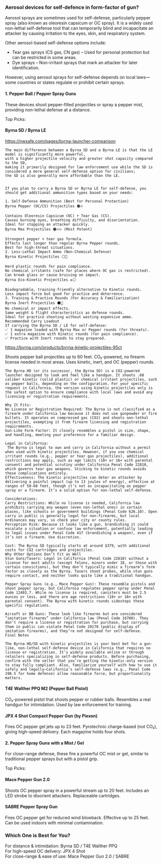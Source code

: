 ###  Aerosol  devices     for self-defence in form-factor of gun?

Aerosol sprays are sometimes used for self-defense, 
particularly pepper spray (also known as oleoresin capsicum or OC spray).
It is a widely used non-lethal self-defense tool that can temporarily blind and incapacitate an attacker 
by causing irritation to the eyes, skin, and respiratory system.

Other aerosol-based self-defense options include:

-  Tear gas sprays (CS gas, CN gas) – Used for personal protection but can be restricted in some areas.  
-  Dye sprays – Non-irritant sprays that mark an attacker for later identification.
  
However, using aerosol sprays for self-defense depends on local laws—some countries or states regulate or prohibit certain sprays.
 

#### 1. Pepper Ball / Pepper Spray Guns
These devices shoot pepper-filled projectiles or spray a pepper mist, providing non-lethal defense at a distance.

Top Picks:
#### Byrna SD / Byrna LE

https://nwsafe.com/pages/byrna-launcher-comparison
```
The main difference between a Byrna SD and a Byrna LE is that the LE model is significantly more powerful,
with a higher projectile velocity and greater shot capacity compared to the SD,
making it primarily designed for law enforcement use while the SD is considered a more general self-defense option for civilians;
the SD is also generally more affordable than the LE.

 
If you plan to carry a Byrna SD or Byrna LE for self-defense, you should get additional ammunition types based on your needs:

1. Self-Defense Ammunition (Best for Personal Protection)
Byrna Pepper (OC/CS) Projectiles 🟠🔥

Contains Oleoresin Capsicum (OC) + Tear Gas (CS).
Causes burning eyes, breathing difficulty, and disorientation.
Ideal for stopping an attacker quickly.
Byrna Max Projectiles 🟠🔥🔥 (Most Potent)

Strongest pepper + tear gas formula.
Effects last longer than regular Byrna Pepper rounds.
Best for high-threat situations.
2. Less-Lethal Impact Ammo (Non-Chemical Defense)
Byrna Kinetic Projectiles ⚪️🥊

Hard plastic rounds for pain compliance.
No chemical irritants (safe for places where OC gas is restricted).
Can break glass or cause bruising on impact.
Byrna Eco-Kinetic Projectiles ♻️⚪️

Biodegradable, training-friendly alternative to Kinetic rounds.
Less impact force but good for practice and deterrence.
3. Training & Practice Rounds (For Accuracy & Familiarization)
Byrna Inert Projectiles ⚫️🔵
No chemical or impact effects.
Same weight & flight characteristics as defense rounds.
Ideal for practice shooting without wasting expensive ammo.
Recommended Carry Loadout
If carrying the Byrna SD / LE for self-defense:
✅ 1 magazine loaded with Byrna Max or Pepper rounds (for threats).
✅ 1 extra magazine with Kinetic rounds (for pain compliance).
✅ Practice with Inert rounds to stay prepared.
```


https://byrna.com/products/byrna-kinetic-projectiles-95ct

Shoots pepper ball projectiles up to 60 feet.
CO₂-powered, no firearm license needed in most areas.
Uses kinetic, inert, and OC (pepper) rounds.
```
The Byrna HD (or its successor, the Byrna SD) is a CO2-powered launcher designed to look and feel like a handgun. It shoots .68 caliber kinetic (solid plastic) or chemical irritant projectiles, such as pepper balls, depending on the configuration. For your specific request in California, the version using kinetic projectiles only is the safest option to ensure compliance with local laws and avoid any licensing or registration requirements.

Why It Fits:
No License or Registration Required: The Byrna is not classified as a firearm under California law because it does not use gunpowder or fire bullets. It operates on compressed gas (CO2) and shoots non-lethal projectiles, exempting it from firearm licensing and registration requirements.
Gun-Like Form Factor: It closely resembles a pistol in size, shape, and handling, meeting your preference for a familiar design.

Legal in California:
 The Byrna is legal to own and carry in California without a permit when used with kinetic projectiles. However, if you use chemical irritant rounds (e.g., pepper or tear gas projectiles), additional restrictions may apply, such as age limits (18+ or 16+ with parental consent) and potential scrutiny under California Penal Code 22810, which governs tear gas weapons. Sticking to kinetic rounds avoids these complications entirely.
Effectiveness: The kinetic projectiles can deter an attacker by delivering a painful impact (up to 13 joules of energy), effective at ranges of 50-60 feet, though it’s not as incapacitating as pepper spray or a firearm. It’s a solid option for non-lethal self-defense.

Considerations:
Carry Restrictions: While no license is needed, California law prohibits carrying any weapon (even non-lethal ones) in certain places, like schools or government buildings (Penal Code 626.10). Open carry in public is generally legal for non-firearms, but local ordinances may vary, so check your city or county rules.
Perception Risk: Because it looks like a gun, brandishing it could escalate a situation or confuse law enforcement, potentially leading to legal issues under Penal Code 417 (brandishing a weapon), even if it’s not a firearm. Use discretion.

Cost: The Byrna SD typically starts at around $379, with additional costs for CO2 cartridges and projectiles.
Why Other Options Don’t Fit as Well
Stun Guns/Tasers: Legal in California (Penal Code 22610) without a license for most adults (except felons, minors under 18, or those with certain convictions), but they don’t typically mimic a firearm’s form factor as closely as the Byrna. Tasers shoot probes, while stun guns require contact, and neither looks quite like a traditional handgun.

Pepper Spray Guns (e.g., Mace Pepper Gun): These resemble pistols and shoot pepper spray, but California regulates pepper spray under Penal Code 12403.7. While no license is required, canisters must be 2.5 ounces or less, and there are age restrictions (18+ or 16+ with parental consent). The Byrna with kinetic rounds sidesteps these specific regulations.

Airsoft or BB Guns: These look like firearms but are considered “imitation firearms” under California law (Penal Code 16700). They don’t require a license or registration for purchase, but carrying them in public can violate Penal Code 20170 (public display of imitation firearms), and they’re not designed for self-defense.
Final Notes

The Byrna HD/SD with kinetic projectiles is your best bet for a gun-like, non-lethal self-defense device in California that requires no license or registration. It’s widely available online or through retailers specializing in self-defense products. Before purchasing, confirm with the seller that you’re getting the kinetic-only version to stay fully compliant. Also, familiarize yourself with how to use it safely and legally—California’s self-defense laws (e.g., Penal Code 198.5 for home defense) allow reasonable force, but proportionality matters.

```

#### T4E Walther PPQ M2 (Pepper Ball Pistol)

CO₂-powered pistol that shoots pepper or rubber balls.
Resembles a real handgun for intimidation.
Used by law enforcement for training.

#### JPX 4 Shot Compact Pepper Gun (by Piexon)

Fires OC pepper gel jets up to 23 feet.
Pyrotechnic charge-based (not CO₂), giving high-speed delivery.
Each magazine holds four shots.

#### 2. Pepper Spray Guns with a Mist / Gel
For close-range defense, these fire a powerful OC mist or gel, similar to traditional pepper sprays but with a pistol grip.

Top Picks:

#### Mace Pepper Gun 2.0

Shoots OC pepper spray in a powerful stream up to 20 feet.
Includes an LED strobe to disorient attackers.
Replaceable cartridges.

#### SABRE Pepper Spray Gun

Fires OC pepper gel for reduced wind blowback.
Effective up to 25 feet.
Can be used indoors with minimal contamination.

### Which One is Best for You?
For distance & intimidation: Byrna SD / T4E Walther PPQ  
For high-speed OC delivery: JPX 4 Shot  
For close-range & ease of use: Mace Pepper Gun 2.0 / SABRE  
